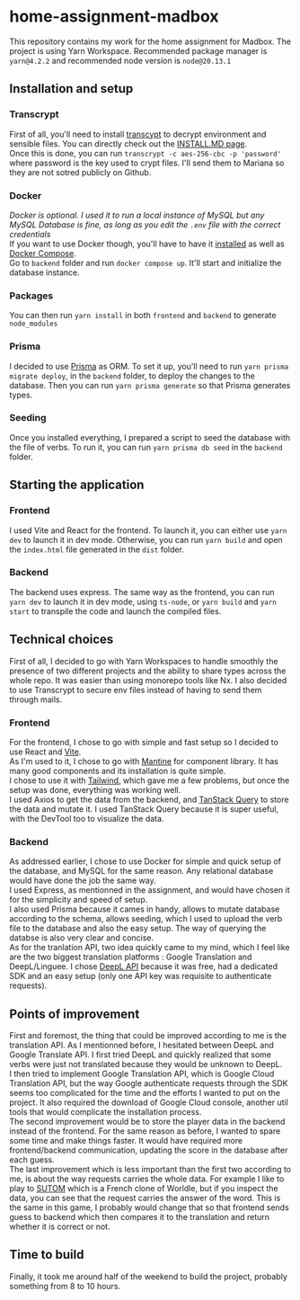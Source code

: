 # home-assignment-madbox

This repository contains my work for the home assignment for Madbox. The project is using Yarn Workspace. Recommended package manager is `yarn@4.2.2` and recommended node version is `node@20.13.1`

## Installation and setup

### Transcrypt

First of all, you'll need to install [transcypt](https://github.com/elasticdog/transcrypt) to decrypt environment and sensible files. You can directly check out the [INSTALL.MD page](https://github.com/elasticdog/transcrypt/blob/main/INSTALL.md).<br/>
Once this is done, you can run `transcrypt -c aes-256-cbc -p 'password'` where password is the key used to crypt files. I'll send them to Mariana so they are not sotred publicly on Github.

### Docker

_Docker is optional. I used it to run a local instance of MySQL but any MySQL Database is fine, as long as you edit the `.env` file with the correct credentials_<br/>
If you want to use Docker though, you'll have to have it [installed](https://docs.docker.com/engine/install/) as well as [Docker Compose](https://docs.docker.com/compose/install/). <br/>
Go to `backend` folder and run `docker compose up`. It'll start and initialize the database instance.

### Packages

You can then run `yarn install` in both `frontend` and `backend` to generate `node_modules`

### Prisma

I decided to use [Prisma](https://www.prisma.io/) as ORM. To set it up, you'll need to run `yarn prisma migrate deploy`, in the `backend` folder, to deploy the changes to the database. Then you can run `yarn prisma generate` so that Prisma generates types.

### Seeding

Once you installed everything, I prepared a script to seed the database with the file of verbs. To run it, you can run `yarn prisma db seed` in the `backend` folder.

## Starting the application

### Frontend

I used Vite and React for the frontend. To launch it, you can either use `yarn dev` to launch it in dev mode. Otherwise, you can run `yarn build` and open the `index.html` file generated in the `dist` folder.

### Backend

The backend uses express. The same way as the frontend, you can run `yarn dev` to launch it in dev mode, using `ts-node`, or `yarn build` and `yarn start` to transpile the code and launch the compiled files.

## Technical choices

First of all, I decided to go with Yarn Workspaces to handle smoothly the presence of two different projects and the ability to share types across the whole repo. It was easier than using monorepo tools like Nx. I also decided to use Transcrypt to secure env files instead of having to send them through mails.

### Frontend

For the frontend, I chose to go with simple and fast setup so I decided to use React and [Vite](https://vitejs.dev/). <br/>
As I'm used to it, I chose to go with [Mantine](https://mantine.dev/) for component library. It has many good components and its installation is quite simple. <br/>
I chose to use it with [Tailwind](https://tailwindcss.com/), which gave me a few problems, but once the setup was done, everything was working well. <br/>
I used Axios to get the data from the backend, and [TanStack Query](https://tanstack.com/query/latest) to store the data and mutate it. I used TanStack Query because it is super useful, with the DevTool too to visualize the data.

### Backend

As addressed earlier, I chose to use Docker for simple and quick setup of the database, and MySQL for the same reason. Any relational database would have done the job the same way. <br/>
I used Express, as mentionned in the assignment, and would have chosen it for the simplicity and speed of setup. <br />
I also used Prisma because it cames in handy, allows to mutate database according to the schema, allows seeding, which I used to upload the verb file to the database and also the easy setup. The way of querying the databse is also very clear and concise. <br />
As for the tranlation API, two idea quickly came to my mind, which I feel like are the two biggest translation platforms : Google Translation and DeepL/Linguee. I chose [DeepL API](https://www.deepl.com/fr/pro-api) because it was free, had a dedicated SDK and an easy setup (only one API key was requisite to authenticate requests).

## Points of improvement

First and foremost, the thing that could be improved according to me is the translation API. As I mentionned before, I hesitated between DeepL and Google Translate API. I first tried DeepL and quickly realized that some verbs were just not translated because they would be unknown to DeepL. <br/>
I then tried to implement Google Translation API, which is Google Cloud Translation API, but the way Google authenticate requests through the SDK seems too complicated for the time and the efforts I wanted to put on the project. It also required the download of Google Cloud console, another util tools that would complicate the installation process. <br/>
The second improvement would be to store the player data in the backend instead of the frontend. For the same reason as before, I wanted to spare some time and make things faster. It would have required more frontend/backend communication, updating the score in the database after each guess. <br/>
The last improvement which is less important than the first two according to me, is about the way requests carries the whole data. For example I like to play to [SUTOM](https://sutom.nocle.fr/) which is a French clone of Worldle, but if you inspect the data, you can see that the request carries the answer of the word. This is the same in this game, I probably would change that so that frontend sends guess to backend which then compares it to the translation and return whether it is correct or not.

## Time to build

Finally, it took me around half of the weekend to build the project, probably something from 8 to 10 hours.

